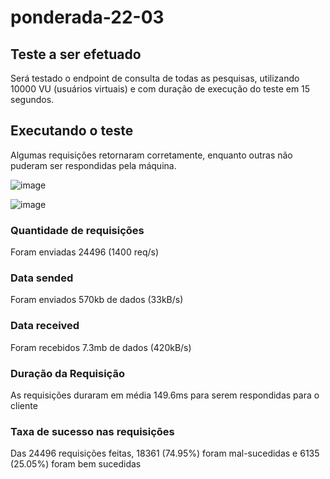# ponderada-22-03

## Teste a ser efetuado
Será testado o endpoint de consulta de todas as pesquisas, utilizando 10000 VU (usuários virtuais) e com duração de execução do teste em 15 segundos.

## Executando o teste
Algumas requisições retornaram corretamente, enquanto outras não puderam ser respondidas pela máquina.

![image](https://github.com/FelipeSaadi/ponderada-22-03/assets/54749257/683df5f5-df2f-44dd-a5ca-a2affa3458fc)

![image](https://github.com/FelipeSaadi/ponderada-22-03/assets/54749257/00f18b06-573e-4e20-b1a8-72c0acc16827)
### Quantidade de requisições
Foram enviadas 24496 (1400 req/s)
### Data sended
Foram enviados 570kb de dados (33kB/s)
### Data received
Foram recebidos 7.3mb de dados (420kB/s)
### Duração da Requisição
As requisições duraram em média 149.6ms para serem respondidas para o cliente
### Taxa de sucesso nas requisições
Das 24496 requisições feitas, 18361 (74.95%) foram mal-sucedidas e 6135 (25.05%) foram bem sucedidas
